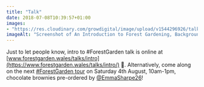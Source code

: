 ```yaml
---
title: "Talk"
date: 2018-07-08T10:39:57+01:00
images: 
- "https://res.cloudinary.com/growdigital/image/upload/v1544296926/talk-29403096618.png"
imageAlt: "Screenshot of An Introduction to Forest Gardening, Background theory & practical jobs, slides by Jake Rayson"
---
```


Just to let people know, intro to #ForestGarden talk is online at [www.forestgarden.wales/talks/intro](https://www.forestgarden.wales/talks/intro/) 🙂. Alternatively, come along on the next [#ForestGarden tour](https://forestgardenwales.eventbrite.co.uk) on Saturday 4th August, 10am-1pm, chocolate brownies pre-ordered by [@EmmaSharpe26](https://mobile.twitter.com/EmmaSharpe26)!
